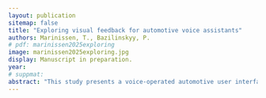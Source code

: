 ```yaml
---
layout: publication
sitemap: false
title: "Exploring visual feedback for automotive voice assistants"
authors: Marinissen, T., Bazilinskyy, P.
# pdf: marinissen2025exploring
image: marinissen2025exploring.jpg
display: Manuscript in preparation.
year:
# suppmat: 
abstract: "This study presents a voice-operated automotive user interface (UI) with ambient color feedback, designed to enhance driver interaction and safety by providing more noticeable and aesthetically pleasing visual cues through peripheral vision. An online survey (N = 151) showed a strong preference for Android Auto and Apple CarPlay over the UI of the car manufacturers, with users favoring consistency between the UI of their car and the digital ecosystem of their phone. A user study (N = 24) compared ambient visual feedback with conventional and no feedback, with 18 participants preferring the ambient method, which significantly improved visibility and assistance value. These findings suggest that ambient visual feedback enhances automotive UIs."
---
```

